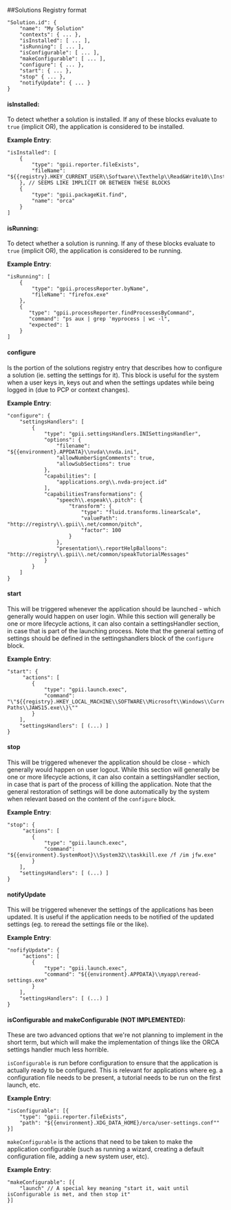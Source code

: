 ##Solutions Registry format

```
"Solution.id": {
    "name": "My Solution"
    "contexts": { ... },
    "isInstalled": [ ... ],
    "isRunning": [ ... ],
    "isConfigurable": [ ... ],
    "makeConfigurable": [ ... ],
    "configure": { ... },
    "start": { ... },
    "stop" { ... },
    "notifyUpdate": { ... }
}
```
#### isInstalled:

To detect whether a solution is installed. If any of these blocks evaluate to `true` (implicit OR), the application is considered to be installed.

**Example Entry**:
```
"isInstalled": [
    {
        "type": "gpii.reporter.fileExists",
        "fileName": "${{registry}.HKEY_CURRENT_USER\\Software\\Texthelp\\Read&Write10\\InstallPath}\\ReadAndWrite.exe"
    }, // SEEMS LIKE IMPLICIT OR BETWEEN THESE BLOCKS
    {
        "type": "gpii.packageKit.find",
        "name": "orca"
    }
]
```

#### isRunning:
To detect whether a solution is running. If any of these blocks evaluate to `true` (implicit OR), the application is considered to be running.

**Example Entry**:
```
"isRunning": [
    {
        "type": "gpii.processReporter.byName",
        "fileName": "firefox.exe"
    },
    {
       "type": "gpii.processReporter.findProcessesByCommand",
       "command": "ps aux | grep 'myprocess | wc -l",
       "expected": 1
    }
]
```

#### configure
Is the portion of the solutions registry entry that describes how to configure a solution (ie. setting the settings for it). This block is useful for the system when a user keys in, keys out and when the settings updates while being logged in (due to PCP or context changes).

**Example Entry**:
```
"configure": {
    "settingsHandlers": [
        {
            "type": "gpii.settingsHandlers.INISettingsHandler",
            "options": {
                "filename": "${{environment}.APPDATA}\\nvda\\nvda.ini",
                "allowNumberSignComments": true,
                "allowSubSections": true
            },
            "capabilities": [
                "applications.org\\.nvda-project.id"
            ],
            "capabilitiesTransformations": {
                "speech\\.espeak\\.pitch": {
                    "transform": {
                        "type": "fluid.transforms.linearScale",
                        "valuePath": "http://registry\\.gpii\\.net/common/pitch",
                        "factor": 100
                    }
                },
                "presentation\\.reportHelpBalloons": "http://registry\\.gpii\\.net/common/speakTutorialMessages"
            }
        }
    ]
}
```

#### start
This will be triggered whenever the application should be launched - which generally would happen on user login. While this section will generally be one or more lifecycle actions, it can also contain a settingsHandler section, in case that is part of the launching process. Note that the general setting of settings should be defined in the settingshandlers block of the `configure` block.

**Example Entry**:
```
"start": {
     "actions": [
        {
            "type": "gpii.launch.exec",
            "command": "\"${{registry}.HKEY_LOCAL_MACHINE\\SOFTWARE\\Microsoft\\Windows\\CurrentVersion\\App Paths\\JAWS15.exe\\}\""
        }
    ],
    "settingsHandlers": [ (...) ]
}
```

#### stop
This will be triggered whenever the application should be close - which generally would happen on user logout. While this section will generally be one or more lifecycle actions, it can also contain a settingsHandler section, in case that is part of the process of killing the application. Note that the general restoration of settings will be done automatically by the system when relevant based on the content of the `configure` block.

**Example Entry**:
```
"stop": {
     "actions": [
        {
            "type": "gpii.launch.exec",
            "command": "${{environment}.SystemRoot}\\System32\\taskkill.exe /f /im jfw.exe"
        }
    ],
    "settingsHandlers": [ (...) ]
}
```

#### notifyUpdate
This will be triggered whenever the settings of the applications has been updated. It is useful if the application needs to be notified of the updated settings (eg. to reread the settings file or the like).

**Example Entry**:
```
"nofifyUpdate": {
     "actions": [
        {
            "type": "gpii.launch.exec",
            "command": "${{environment}.APPDATA}\\myapp\reread-settings.exe"
        }
    ],
    "settingsHandlers": [ (...) ]
}
```


#### isConfigurable and makeConfigurable (NOT IMPLEMENTED):
These are two advanced options that we're not planning to implement in the short term, but which will make the implementation of things like the ORCA settings handler much less horrible.

`isConfigurable` is run before configuration to ensure that the application is actually ready to be configured. This is relevant for applications where eg. a configuration file needs to be present, a tutorial needs to be run on the first launch, etc.

**Example Entry**:
```
"isConfigurable": [{ 
    "type": "gpii.reporter.fileExists",
    "path": "${{environment}.XDG_DATA_HOME}/orca/user-settings.conf""
}]
```

`makeConfigurable` is the actions that need to be taken to make the application configurable (such as running a wizard, creating a default configuration file, adding a new system user, etc).

**Example Entry**:
```
"makeConfigurable": [{
    "launch" // A special key meaning "start it, wait until isConfigurable is met, and then stop it"
}]
```

